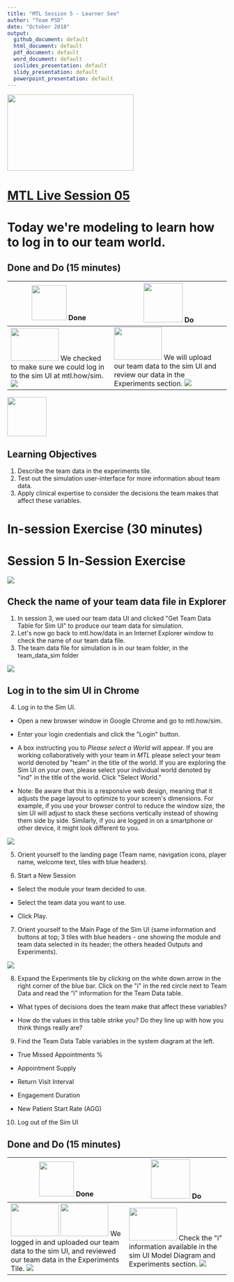 ```yaml
---
title: "MTL Session 5 - Learner See"
author: "Team PSD"
date: "October 2018"
output: 
  github_document: default
  html_document: default
  pdf_document: default
  word_document: default
  ioslides_presentation: default
  slidy_presentation: default
  powerpoint_presentation: default
---
```


<img src = "https://github.com/lzim/teampsd/blob/master/resources/logos/mtl_live_sq_sm.png"
     height = "175" width = "290">  

# [MTL Live Session 05](https://github.com/lzim/teampsd/blob/master/mtl_facilitate_workgroup/mtl_live_guide/mtl_live_session05_see.Rmd "MTL Live Session 05")


# Today we're modeling to learn how to log in to our team world.

## Done and Do (15 minutes)
<!-- Do/Done Tables -->
| <img src = "https://github.com/lzim/teampsd/blob/master/resources/icons/done.png" height = "80" width = "80"> **Done** | <img src = "https://github.com/lzim/teampsd/blob/master/resources/icons/do.png" height = "90" width = "90"> **Do** |
| --- | --- | 
| [<img src = "https://raw.githubusercontent.com/lzim/teampsd/master/resources/logos/mtl_how_sim.png" height = "75" width = "110">](http://mtl.how/sim) We checked to make sure we could log in to the sim UI at mtl.how/sim. ![](https://raw.githubusercontent.com/lzim/teampsd/master/resources/gifs/sim_ui_1.gif)| [<img src = "https://raw.githubusercontent.com/lzim/teampsd/master/resources/logos/mtl_how_sim.png" height = "75" width = "110">](http://mtl.how/sim) We will upload our team data to the sim UI and review our data in the Experiments section. ![](https://raw.githubusercontent.com/lzim/teampsd/master/resources/gifs/sim_ui_sections.gif)| 

<!-- Learning Objectives Icon --> 
<img src = "https://github.com/lzim/teampsd/blob/master/resources/icons/learning_objectives.png" height = "90" width = "90" style ="display: inline-block"/> 

## Learning Objectives

1. Describe the team data in the experiments tile.
2. Test out the simulation user-interface for more information about team data.
3. Apply clinical expertise to consider the decisions the team makes that affect these variables.

# In-session Exercise (30 minutes)

# Session 5 In-Session Exercise
<img src = "https://raw.githubusercontent.com/lzim/teampsd/master/resources/illustrations/data_ui_sim_ui.png">

## Check the name of your team data file in Explorer
1. In session 3, we used our team data UI and clicked "Get Team Data Table for Sim UI" to produce our team data for simulation. 
2. Let's now go back to mtl.how/data in an Internet Explorer window to check the name of our team data file.
3. The team data file for simulation is in our team folder, in the team_data_sim folder

![](https://github.com/lzim/teampsd/blob/master/resources/gifs/data_ui_login.gif)

## Log in to the sim UI in Chrome

4. Log in to the Sim UI.

+ Open a new browser window in Google Chrome and go to mtl.how/sim.

+ Enter your login credentials and click the "Login" button.

+ A box instructing you to *Please select a World* will appear. If you are working collaboratively with your team in *MTL* please select your team world denoted by "team" in the title of the world. If you are exploring the Sim UI on your own, please select your individual world denoted by "ind" in the title of the world. Click "Select World."

+ Note: Be aware that this is a responsive web design, meaning that it adjusts the page layout to optimize to your screen's dimensions. For example, if you use your browser control to reduce the window size, the sim UI will adjust to stack these sections vertically instead of showing them side by side. Similarly, if you are logged in on a smartphone or other device, it might look different to you.

![](https://raw.githubusercontent.com/lzim/teampsd/master/resources/gifs/sim_ui_1.gif)

5. Orient yourself to the landing page (Team name, navigation icons, player name, welcome text, tiles with blue headers).

6. Start a New Session

+ Select the module your team decided to use. 

+ Select the team data you want to use.

+ Click Play.

7. Orient yourself to the Main Page of the Sim UI (same information and buttons at top; 3 tiles with blue headers - one showing the module and team data selected in its header; the others headed Outputs and Experiments).

![](https://github.com/lzim/teampsd/blob/master/resources/gifs/sim_ui_sections.gif)

8. Expand the Experiments tile by clicking on the white down arrow in the right corner of the blue bar. Click on the "i" in the red circle next to Team Data and read the “i” information for the Team Data table.

+ What types of decisions does the team make that affect these variables?

+ How do the values in this table strike you? Do they line up with how you think things really are?

9. Find the Team Data Table variables in the system diagram at the left.

+ True Missed Appointments %

+ Appointment Supply

+ Return Visit Interval

+ Engagement Duration	

+ New Patient Start Rate (AGG)

10. Log out of the Sim UI

## Done and Do (15 minutes)
<!-- Do/Done Tables -->
| <img src = "https://github.com/lzim/teampsd/blob/master/resources/icons/done.png" height = "80" width = "80"> **Done** | <img src = "https://github.com/lzim/teampsd/blob/master/resources/icons/do.png" height = "90" width = "90"> **Do** |
| --- | --- | 
| [<img src = "https://raw.githubusercontent.com/lzim/teampsd/master/resources/logos/mtl_how_data_sm.png" height = "75" width = "110">](http://mtl.how/data) [<img src = "https://raw.githubusercontent.com/lzim/teampsd/master/resources/logos/mtl_how_sim.png" height = "75" width = "110">](http://mtl.how/sim) We logged in and uploaded our team data to the sim UI, and reviewed our team data in the Experiments Tile. ![](https://github.com/lzim/teampsd/blob/master/resources/gifs/session2_data_ui_2.gif)| [<img src = "https://raw.githubusercontent.com/lzim/teampsd/master/resources/logos/mtl_how_sim.png" height = "75" width = "110">](http://mtl.how/sim) Check the "i" information available in the sim UI Model Diagram and Experiments section. ![](https://github.com/lzim/teampsd/blob/master/resources/gifs/sim_ui_pop_ups.gif)| 
